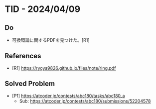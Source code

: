 # TID - 2024/04/09
<!--
## Learnings
- 
- 
-->


## Do
- 可換環論に関するPDFを見つけた。[R1]


<!--
## Reflections & Insights
- 
- 
-->

<!--
## Plans for Tomorrow
- 
- 
-->

## References
- [R1] https://ryoya9826.github.io/files/note/ring.pdf


## Solved Problem
- [P1] https://atcoder.jp/contests/abc180/tasks/abc180_a
  -   Sub: https://atcoder.jp/contests/abc180/submissions/52204578
